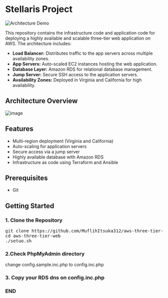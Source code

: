 # Stellaris Project

![Architecture Demo](https://s6.ezgif.com/tmp/ezgif-6-4f12627e70.gif)

This repository contains the infrastructure code and application code for deploying a highly available and scalable three-tier web application on AWS. The architecture includes:

- **Load Balancer:** Distributes traffic to the app servers across multiple availability zones.
- **App Servers:** Auto-scaled EC2 instances hosting the web application.
- **Database Layer:** Amazon RDS for relational database management.
- **Jump Server:** Secure SSH access to the application servers.
- **Availability Zones:** Deployed in Virginia and California for high availability.

## Architecture Overview

![image](https://github.com/user-attachments/assets/9cc7a8a6-4f88-431f-96e8-587a8b1520b6)


## Features

- Multi-region deployment (Virginia and California)
- Auto-scaling for application servers
- Secure access via a jump server
- Highly available database with Amazon RDS
- Infrastructure as code using Terraform and Ansible

## Prerequisites


- Git

## Getting Started

### 1. Clone the Repository
<pre>
git clone https://github.com/MuflihItsuka312/aws-three-tier-web.git
cd aws-three-tier-web
./setuo.sh 
</pre>

### 2.Check PhpMyAdmin directory 
change config.sample.inc.php to config.inc.php

### 3. Copy your RDS dns on  config.inc.php 

### END
